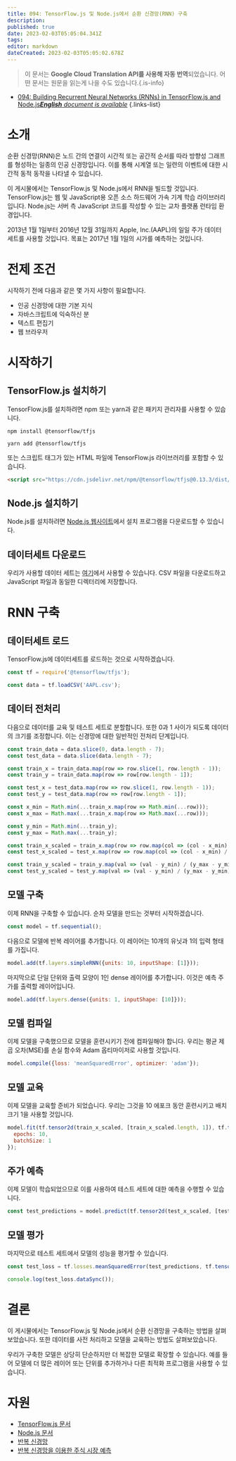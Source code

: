 ```yaml
---
title: 094: TensorFlow.js 및 Node.js에서 순환 신경망(RNN) 구축
description: 
published: true
date: 2023-02-03T05:05:04.341Z
tags: 
editor: markdown
dateCreated: 2023-02-03T05:05:02.678Z
---
```


> 이 문서는 **Google Cloud Translation API를 사용해 자동 번역**되었습니다.
어떤 문서는 원문을 읽는게 나을 수도 있습니다.{.is-info}



- [094: Building Recurrent Neural Networks (RNNs) in TensorFlow.js and Node.js***English** document is available*](/en/Knowledge-base/TensorFlow-js/Learning/094-building-recurrent-neural-networks-rnns-in-tensorflow-js-and-node-js)
{.links-list}


# 소개

순환 신경망(RNN)은 노드 간의 연결이 시간적 또는 공간적 순서를 따라 방향성 그래프를 형성하는 일종의 인공 신경망입니다. 이를 통해 시계열 또는 일련의 이벤트에 대한 시간적 동적 동작을 나타낼 수 있습니다.

이 게시물에서는 TensorFlow.js 및 Node.js에서 RNN을 빌드할 것입니다. TensorFlow.js는 웹 및 JavaScript용 오픈 소스 하드웨어 가속 기계 학습 라이브러리입니다. Node.js는 서버 측 JavaScript 코드를 작성할 수 있는 교차 플랫폼 런타임 환경입니다.

2013년 1월 1일부터 2016년 12월 31일까지 Apple, Inc.(AAPL)의 일일 주가 데이터 세트를 사용할 것입니다. 목표는 2017년 1월 1일의 시가를 예측하는 것입니다.

# 전제 조건

시작하기 전에 다음과 같은 몇 가지 사항이 필요합니다.

- 인공 신경망에 대한 기본 지식
- 자바스크립트에 익숙하신 분
- 텍스트 편집기
- 웹 브라우저

# 시작하기

## TensorFlow.js 설치하기

TensorFlow.js를 설치하려면 npm 또는 yarn과 같은 패키지 관리자를 사용할 수 있습니다.

```
npm install @tensorflow/tfjs
```

```
yarn add @tensorflow/tfjs
```

또는 스크립트 태그가 있는 HTML 파일에 TensorFlow.js 라이브러리를 포함할 수 있습니다.

```html
<script src="https://cdn.jsdelivr.net/npm/@tensorflow/tfjs@0.13.3/dist/tf.min.js"></script>
```

## Node.js 설치하기

Node.js를 설치하려면 [Node.js 웹사이트](https://nodejs.org/en/)에서 설치 프로그램을 다운로드할 수 있습니다.

## 데이터세트 다운로드

우리가 사용할 데이터 세트는 [여기](https://www.kaggle.com/camnugent/sandp500)에서 사용할 수 있습니다. CSV 파일을 다운로드하고 JavaScript 파일과 동일한 디렉터리에 저장합니다.

# RNN 구축

## 데이터세트 로드

TensorFlow.js에 데이터세트를 로드하는 것으로 시작하겠습니다.

```javascript
const tf = require('@tensorflow/tfjs');

const data = tf.loadCSV('AAPL.csv');
```

## 데이터 전처리

다음으로 데이터를 교육 및 테스트 세트로 분할합니다. 또한 0과 1 사이가 되도록 데이터의 크기를 조정합니다. 이는 신경망에 대한 일반적인 전처리 단계입니다.

```javascript
const train_data = data.slice(0, data.length - 7);
const test_data = data.slice(data.length - 7);

const train_x = train_data.map(row => row.slice(1, row.length - 1));
const train_y = train_data.map(row => row[row.length - 1]);

const test_x = test_data.map(row => row.slice(1, row.length - 1));
const test_y = test_data.map(row => row[row.length - 1]);

const x_min = Math.min(...train_x.map(row => Math.min(...row)));
const x_max = Math.max(...train_x.map(row => Math.max(...row)));

const y_min = Math.min(...train_y);
const y_max = Math.max(...train_y);

const train_x_scaled = train_x.map(row => row.map(col => (col - x_min) / (x_max - x_min)));
const test_x_scaled = test_x.map(row => row.map(col => (col - x_min) / (x_max - x_min)));

const train_y_scaled = train_y.map(val => (val - y_min) / (y_max - y_min));
const test_y_scaled = test_y.map(val => (val - y_min) / (y_max - y_min));
```

## 모델 구축

이제 RNN을 구축할 수 있습니다. 순차 모델을 만드는 것부터 시작하겠습니다.

```javascript
const model = tf.sequential();
```

다음으로 모델에 반복 레이어를 추가합니다. 이 레이어는 10개의 유닛과 1의 입력 형태를 가집니다.

```javascript
model.add(tf.layers.simpleRNN({units: 10, inputShape: [1]}));
```

마지막으로 단일 단위와 출력 모양이 1인 dense 레이어를 추가합니다. 이것은 예측 주가를 출력할 레이어입니다.

```javascript
model.add(tf.layers.dense({units: 1, inputShape: [10]}));
```

## 모델 컴파일

이제 모델을 구축했으므로 모델을 훈련시키기 전에 컴파일해야 합니다. 우리는 평균 제곱 오차(MSE)를 손실 함수와 Adam 옵티마이저로 사용할 것입니다.

```javascript
model.compile({loss: 'meanSquaredError', optimizer: 'adam'});
```

## 모델 교육

이제 모델을 교육할 준비가 되었습니다. 우리는 그것을 10 에포크 동안 훈련시키고 배치 크기 1을 사용할 것입니다.

```javascript
model.fit(tf.tensor2d(train_x_scaled, [train_x_scaled.length, 1]), tf.tensor2d(train_y_scaled, [train_y_scaled.length, 1]), {
  epochs: 10,
  batchSize: 1
});
```

## 주가 예측

이제 모델이 학습되었으므로 이를 사용하여 테스트 세트에 대한 예측을 수행할 수 있습니다.

```javascript
const test_predictions = model.predict(tf.tensor2d(test_x_scaled, [test_x_scaled.length, 1]));
```

## 모델 평가

마지막으로 테스트 세트에서 모델의 성능을 평가할 수 있습니다.

```javascript
const test_loss = tf.losses.meanSquaredError(test_predictions, tf.tensor2d(test_y_scaled, [test_y_scaled.length, 1]));

console.log(test_loss.dataSync());
```

# 결론

이 게시물에서는 TensorFlow.js 및 Node.js에서 순환 신경망을 구축하는 방법을 살펴보았습니다. 또한 데이터를 사전 처리하고 모델을 교육하는 방법도 살펴보았습니다.

우리가 구축한 모델은 상당히 단순하지만 더 복잡한 모델로 확장할 수 있습니다. 예를 들어 모델에 더 많은 레이어 또는 단위를 추가하거나 다른 최적화 프로그램을 사용할 수 있습니다.

# 자원

- [TensorFlow.js 문서](https://js.tensorflow.org/)
- [Node.js 문서](https://nodejs.org/en/docs/)
- [반복 신경망](https://en.wikipedia.org/wiki/Recurrent_neural_network)
- [반복 신경망을 이용한 주식 시장 예측](https://t.co/GbU6XfjlbO?amp=1)